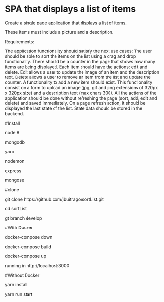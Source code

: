 # SPA that displays a list of items

Create a single page application that displays a list of items. 

These items must include a picture and a description.


Requirements:

The application functionality should satisfy the next use cases:
The user should be able to sort the items on the list using a drag and drop functionality.
There should be a counter in the page that shows how many items are being displayed.
Each item should have the actions: edit and delete. Edit allows a user to update the image of an item and the description text. Delete allows a user to remove an item from the list and update the counter.
A functionality to add a new item should exist. This functionality consist on a form to upload an image (jpg, gif and png extensions of 320px x 320px size) and a description text (max chars 300).
All the actions of the application should be done without refreshing the page (sort, add, edit and delete) and saved immediately.
On a page refresh action, it should be displayed the last state of the list.
State data should be stored in the backend.


#Install 

node 8

mongodb

yarn

nodemon

express

mongose

#clone

git clone https://github.com/jbuitrago/sortList.git

cd sortList

gt branch develop

#With Docker

docker-compose down 

docker-compose build

docker-compose up

running in http://localhost:3000

#Without Docker

yarn install

yarn run start

